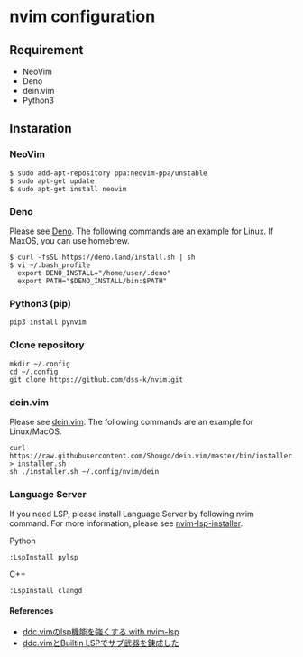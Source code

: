 # nvim configuration

## Requirement

- NeoVim
- Deno
- dein.vim
- Python3

## Instaration

### NeoVim

```
$ sudo add-apt-repository ppa:neovim-ppa/unstable
$ sudo apt-get update
$ sudo apt-get install neovim
```

### Deno

Please see [Deno](https://deno.land/). The following commands are an example for Linux. If MaxOS, you can use homebrew.

```
$ curl -fsSL https://deno.land/install.sh | sh
$ vi ~/.bash_profile
  export DENO_INSTALL="/home/user/.deno"
  export PATH="$DENO_INSTALL/bin:$PATH"
```

### Python3 (pip)

```
pip3 install pynvim
```

### Clone repository

```
mkdir ~/.config
cd ~/.config
git clone https://github.com/dss-k/nvim.git
```

### dein.vim

Please see [dein.vim](https://github.com/Shougo/dein.vim). The following commands are an example for Linux/MacOS.
```
curl https://raw.githubusercontent.com/Shougo/dein.vim/master/bin/installer.sh > installer.sh
sh ./installer.sh ~/.config/nvim/dein
```


### Language Server

If you need LSP, please install Language Server by following nvim command.
For more information, please see [nvim-lsp-installer](https://github.com/williamboman/nvim-lsp-installer).

Python
```
:LspInstall pylsp
```

C++
```
:LspInstall clangd
```

#### References
- [ddc.vimのlsp機能を強くする with nvim-lsp](https://zenn.dev/matsui54/articles/2021-09-03-ddc-lsp)
- [ddc.vimとBuiltin LSPでサブ武器を錬成した](https://riq0h.jp/2021/09/15/084023/)
